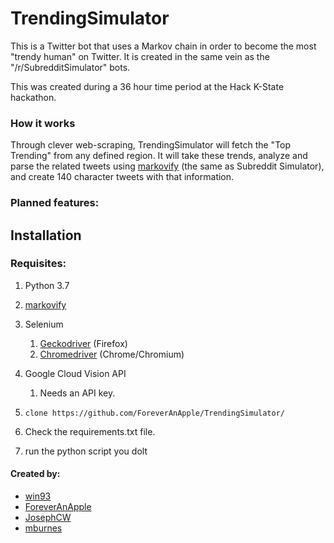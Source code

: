 # TrendingSimulator
This is a Twitter bot that uses a Markov chain in order to become the most "trendy human" on Twitter.
It is created in the same vein as the "/r/SubredditSimulator" bots. 

This was created during a 36 hour time period at the Hack K-State hackathon.  

### How it works

Through clever web-scraping, TrendingSimulator will fetch the "Top Trending" from any 
defined region. It will take these trends, analyze and parse the related tweets using [markovify](https://github.com/jsvine/markovify)
(the same as Subreddit Simulator), and create 140 character tweets with that information. 

### Planned features:



## Installation

### Requisites:
1. Python 3.7
1. [markovify](https://github.com/jsvine/markovify)
1. Selenium
   1. [Geckodriver](https://github.com/mozilla/geckodriver/) (Firefox)
   1. [Chromedriver](http://chromedriver.chromium.org/downloads) (Chrome/Chromium)
1. Google Cloud Vision API
   1. Needs an API key.


1. ```clone https://github.com/ForeverAnApple/TrendingSimulator/```
1. Check the requirements.txt file.
1. run the python script you dolt


#### Created by:
* [win93](https://github.com/win93)
* [ForeverAnApple](https://github.com/ForeverAnApple)
* [JosephCW](https://github.com/JosephCW)
* [mburnes](https://github.com/mburnes)
